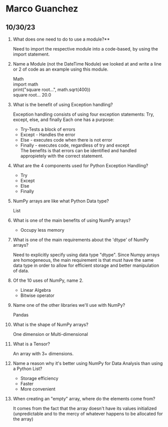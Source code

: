 # **Marco Guanchez**
## 10/30/23

1. What does one need to do to use a module?**
   
   Need to import the respective module into a code-based, by using the import statement. 

2. Name a Module (not the DateTime Nodule) we looked at and write a line or 2 of code as an example using this module.

    Math  
    import math  
    print("square root...", math.sqrt(400))  
    square root... 20.0

3. What is the benefit of using Exception handling?

    Exception handling consists of using four exception statements: Try, except, else, and finally
    Each one has a purpose:
    * Try-Tests a block of errors
    * Except - Handles the error
    * Else - executes code when there is not error
    * Finally - executes code, regardless of try and except  
    The benefits is that errors can be identified and handled appropietely with the correct statement. 


4. What are the 4 components used for Python Exception Handling? 
   * Try
   * Except
   * Else
   * Finally

5. NumPy arrays are like what Python Data type? 

    List

6. What is one of the main benefits of using NumPy arrays?

    * Occupy less memory
  
7. What is one of the main requirements about the 'dtype' of NumPy arrays? 
   
   Need to explicitly specify using data type "dtype".
   Since Numpy arrays are homogeneous, the main requirement is that must have the same data type in order to allow for efficient storage and better manipulation of data. 


8. Of the 10 uses of NumPy, name 2.

    * Linear Algebra
    * Bitwise operator

9. Name one of the other libraries we'll use with NumPy?
    
    Pandas

10. What is the shape of NumPy arrays?

    One dimension or  Multi-dimensional
11. What is a Tensor?

    An array with 3+ dimensions.

12. Name a reason why it's better using NumPy for Data Analysis than using a Python List?
    * Storage efficiency
    * Faster
    * More convenient

13. When creating an "empty" array, where do the elements come from? 

    It comes from the fact that the array doesn't have its values initialized (unpredictable and to the mercy of whatever happens to be allocated for the array)




